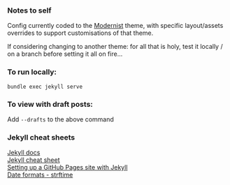 ### Notes to self

Config currently coded to the [Modernist](https://github.com/pages-themes/modernist) theme, with specific layout/assets overrides to support customisations of that theme.

If considering changing to another theme: for all that is holy, test it locally / on a branch before setting it all on fire...

### To run locally:

`bundle exec jekyll serve`

### To view with draft posts:

Add `--drafts` to the above command

### Jekyll cheat sheets

[Jekyll docs](https://jekyllrb.com/docs/)  
[Jekyll cheat sheet](https://devhints.io/jekyll)  
[Setting up a GitHub Pages site with Jekyll](https://docs.github.com/en/pages/setting-up-a-github-pages-site-with-jekyll)  
[Date formats - strftime](http://www.strfti.me/)